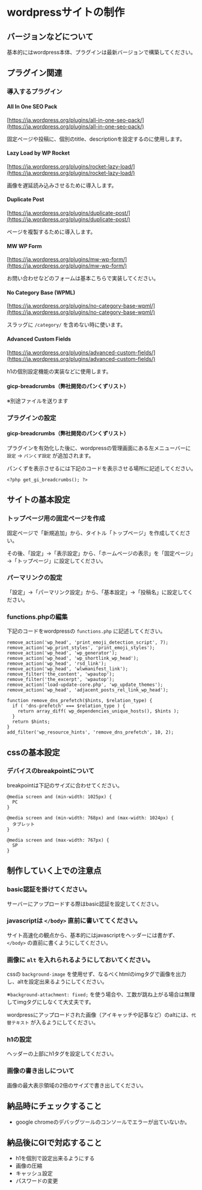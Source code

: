 # wordpressサイトの制作

## バージョンなどについて

基本的にはwordpress本体、プラグインは最新バージョンで構築してください。

## プラグイン関連

### 導入するプラグイン

#### All In One SEO Pack

[https://ja.wordpress.org/plugins/all-in-one-seo-pack/](https://ja.wordpress.org/plugins/all-in-one-seo-pack/)

固定ページや投稿に、個別のtitle、descriptionを設定するのに使用します。

#### Lazy Load by WP Rocket

[https://ja.wordpress.org/plugins/rocket-lazy-load/](https://ja.wordpress.org/plugins/rocket-lazy-load/)

画像を遅延読み込みさせるために導入します。

#### Duplicate Post

[https://ja.wordpress.org/plugins/duplicate-post/](https://ja.wordpress.org/plugins/duplicate-post/)

ページを複製するために導入します。

#### MW WP Form

[https://ja.wordpress.org/plugins/mw-wp-form/](https://ja.wordpress.org/plugins/mw-wp-form/)

お問い合わせなどのフォームは基本こちらで実装してください。

#### No Category Base (WPML)

[https://ja.wordpress.org/plugins/no-category-base-wpml/](https://ja.wordpress.org/plugins/no-category-base-wpml/)

スラッグに `/category/` を含めない時に使います。

#### Advanced Custom Fields

[https://ja.wordpress.org/plugins/advanced-custom-fields/](https://ja.wordpress.org/plugins/advanced-custom-fields/)

h1の個別設定機能の実装などに使用します。

#### gicp-breadcrumbs（弊社開発のパンくずリスト）

※別途ファイルを送ります

### プラグインの設定

#### gicp-breadcrumbs（弊社開発のパンくずリスト）

プラグインを有効化した後に、wordpressの管理画面にある左メニューバーに `設定` → `パンくず設定` が追加されます。

パンくずを表示させるには下記のコードを表示させる場所に記述してください。

`<?php get_gi_breadcrumbs(); ?>`

## サイトの基本設定

### トップページ用の固定ページを作成

固定ページで「新規追加」から、タイトル「トップページ」を作成してください。

その後、「設定」→「表示設定」から、「ホームページの表示」を「固定ページ」→「トップページ」に設定してください。

### パーマリンクの設定

「設定」→「パーマリンク設定」から、「基本設定」→「投稿名」に設定してください。

### functions.phpの編集

下記のコードをwordpressの `functions.php` に記述してください。

```
remove_action('wp_head', 'print_emoji_detection_script', 7);
remove_action('wp_print_styles', 'print_emoji_styles');
remove_action('wp_head', 'wp_generator');
remove_action('wp_head', 'wp_shortlink_wp_head');
remove_action('wp_head', 'rsd_link');
remove_action('wp_head', 'wlwmanifest_link');
remove_filter('the_content', 'wpautop');
remove_filter('the_excerpt', 'wpautop');
remove_action('load-update-core.php', 'wp_update_themes');
remove_action('wp_head', 'adjacent_posts_rel_link_wp_head');

function remove_dns_prefetch($hints, $relation_type) {
  if ( 'dns-prefetch' === $relation_type ) {
    return array_diff( wp_dependencies_unique_hosts(), $hints );
  }
  return $hints;
}
add_filter('wp_resource_hints', 'remove_dns_prefetch', 10, 2);

```

## cssの基本設定

### デバイスのbreakpointについて

breakpointは下記のサイズに合わせてください。

```
@media screen and (min-width: 1025px) {
  PC
}

@media screen and (min-width: 768px) and (max-width: 1024px) {
  タブレット
}

@media screen and (max-width: 767px) {
  SP
}
```

## 制作していく上での注意点

### basic認証を掛けてください。

サーバーにアップロードする際はbasic認証を設定してください。

### javascriptは `</body>` 直前に書いててください。

サイト高速化の観点から、基本的にはjavascriptをヘッダーには書かず、 `</body>` の直前に書くようにしてください。

### 画像に `alt` を入れられるようにしておいてください。

cssの `background-image` を使用せず、なるべくhtmlのimgタグで画像を出力し、altを設定出来るようにしてください。

※`background-attachment: fixed;` を使う場合や、工数が跳ね上がる場合は無理してimgタグにしなくて大丈夫です。

wordpressにアップロードされた画像（アイキャッチや記事など）のaltには、`代替テキスト` が入るようにしてください。

### h1の設定

ヘッダーの上部にh1タグを設定してください。

### 画像の書き出しについて

画像の最大表示領域の2倍のサイズで書き出してください。

## 納品時にチェックすること

- google chromeのデバッグツールのコンソールでエラーが出ていないか。

## 納品後にGIで対応すること

- h1を個別で設定出来るようにする
- 画像の圧縮
- キャッシュ設定
- パスワードの変更

